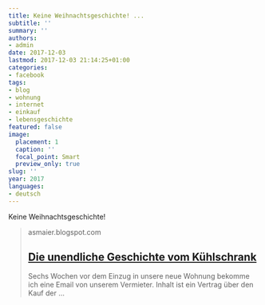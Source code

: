```yaml
---
title: Keine Weihnachtsgeschichte! ...
subtitle: ''
summary: ''
authors:
- admin
date: 2017-12-03
lastmod: 2017-12-03 21:14:25+01:00
categories:
- facebook
tags:
- blog
- wohnung
- internet
- einkauf
- lebensgeschichte
featured: false
image:
  placement: 1
  caption: ''
  focal_point: Smart
  preview_only: true
slug: ''
year: 2017
languages:
- deutsch
---
```


Keine Weihnachtsgeschichte!
> asmaier.blogspot.com
> ## [Die unendliche Geschichte vom Kühlschrank](https://asmaier.blogspot.de/2017/12/die-unendliche-geschichte-vom.html)
>
>  Sechs Wochen vor dem Einzug in unsere neue Wohnung bekomme ich eine Email von unserem Vermieter. Inhalt ist ein Vertrag über den Kauf der ...